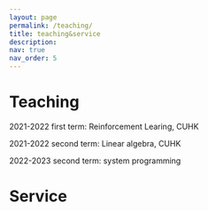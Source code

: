 ```yaml
---
layout: page
permalink: /teaching/
title: teaching&service
description: 
nav: true
nav_order: 5
---
```


# Teaching

2021-2022 first term: Reinforcement Learing, CUHK

2021-2022 second term: Linear algebra, CUHK

2022-2023 second term: system programming

# Service
